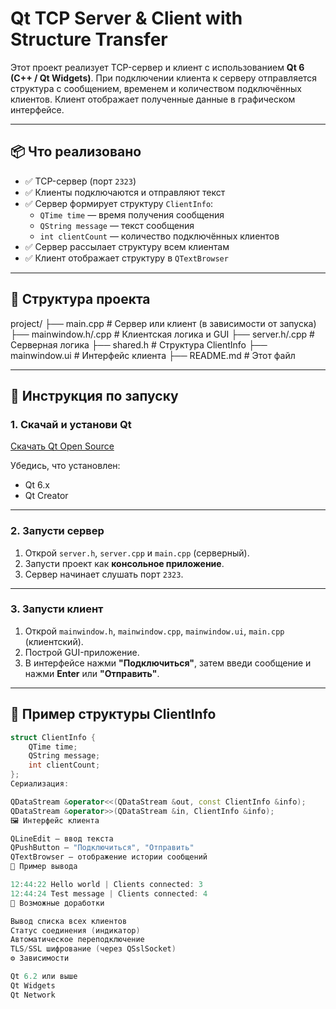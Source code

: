# Qt TCP Server & Client with Structure Transfer

Этот проект реализует TCP-сервер и клиент с использованием **Qt 6 (C++ / Qt Widgets)**. При подключении клиента к серверу отправляется структура с сообщением, временем и количеством подключённых клиентов. Клиент отображает полученные данные в графическом интерфейсе.

---

## 📦 Что реализовано

- ✅ TCP-сервер (порт `2323`)
- ✅ Клиенты подключаются и отправляют текст
- ✅ Сервер формирует структуру `ClientInfo`:
  - `QTime time` — время получения сообщения
  - `QString message` — текст сообщения
  - `int clientCount` — количество подключённых клиентов
- ✅ Сервер рассылает структуру всем клиентам
- ✅ Клиент отображает структуру в `QTextBrowser`

---

## 📁 Структура проекта

project/
├── main.cpp # Сервер или клиент (в зависимости от запуска)
├── mainwindow.h/.cpp # Клиентская логика и GUI
├── server.h/.cpp # Серверная логика
├── shared.h # Структура ClientInfo
├── mainwindow.ui # Интерфейс клиента
├── README.md # Этот файл


---

## 🚀 Инструкция по запуску

### 1. Скачай и установи Qt

[Скачать Qt Open Source](https://www.qt.io/download-open-source)

Убедись, что установлен:
- Qt 6.x
- Qt Creator

---

### 2. Запусти сервер

1. Открой `server.h`, `server.cpp` и `main.cpp` (серверный).
2. Запусти проект как **консольное приложение**.
3. Сервер начинает слушать порт `2323`.

---

### 3. Запусти клиент

1. Открой `mainwindow.h`, `mainwindow.cpp`, `mainwindow.ui`, `main.cpp` (клиентский).
2. Построй GUI-приложение.
3. В интерфейсе нажми **"Подключиться"**, затем введи сообщение и нажми **Enter** или **"Отправить"**.

---

## 🧩 Пример структуры ClientInfo

```cpp
struct ClientInfo {
    QTime time;
    QString message;
    int clientCount;
};
Сериализация:

QDataStream &operator<<(QDataStream &out, const ClientInfo &info);
QDataStream &operator>>(QDataStream &in, ClientInfo &info);
🖼️ Интерфейс клиента

QLineEdit — ввод текста
QPushButton — "Подключиться", "Отправить"
QTextBrowser — отображение истории сообщений
📜 Пример вывода

12:44:22 Hello world | Clients connected: 3
12:44:24 Test message | Clients connected: 4
🔧 Возможные доработки

Вывод списка всех клиентов
Статус соединения (индикатор)
Автоматическое переподключение
TLS/SSL шифрование (через QSslSocket)
⚙️ Зависимости

Qt 6.2 или выше
Qt Widgets
Qt Network
